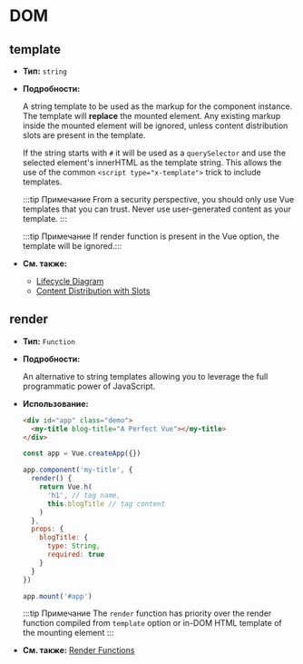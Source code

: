 # DOM

## template

- **Тип:** `string`

- **Подробности:**

  A string template to be used as the markup for the component instance. The template will **replace** the mounted element. Any existing markup inside the mounted element will be ignored, unless content distribution slots are present in the template.

  If the string starts with `#` it will be used as a `querySelector` and use the selected element's innerHTML as the template string. This allows the use of the common `<script type="x-template">` trick to include templates.

  :::tip Примечание
  From a security perspective, you should only use Vue templates that you can trust. Never use user-generated content as your template.
  :::

  :::tip Примечание
  If render function is present in the Vue option, the template will be ignored.:::

- **См. также:**
  - [Lifecycle Diagram](../guide/instance.html#lifecycle-diagram)
  - [Content Distribution with Slots](../guide/component-basics.html#content-distribution-with-slots)

## render

- **Тип:** `Function`

- **Подробности:**

  An alternative to string templates allowing you to leverage the full programmatic power of JavaScript.

- **Использование:**

  ```html
  <div id="app" class="demo">
    <my-title blog-title="A Perfect Vue"></my-title>
  </div>
  ```

  ```js
  const app = Vue.createApp({})

  app.component('my-title', {
    render() {
      return Vue.h(
        'h1', // tag name,
        this.blogTitle // tag content
      )
    },
    props: {
      blogTitle: {
        type: String,
        required: true
      }
    }
  })

  app.mount('#app')
  ```

  :::tip Примечание
  The `render` function has priority over the render function compiled from `template` option or in-DOM HTML template of the mounting element
  :::

- **См. также:** [Render Functions](../guide/render-function.html)
